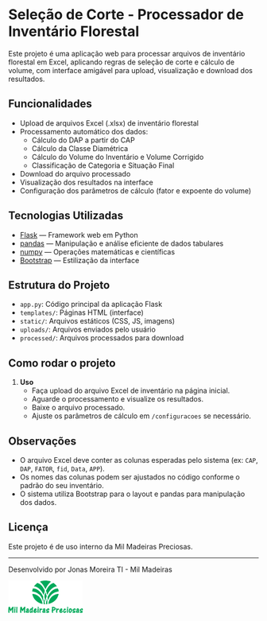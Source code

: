 # Seleção de Corte - Processador de Inventário Florestal

Este projeto é uma aplicação web para processar arquivos de inventário florestal em Excel, aplicando regras de seleção de corte e cálculo de volume, com interface amigável para upload, visualização e download dos resultados.

## Funcionalidades

- Upload de arquivos Excel (.xlsx) de inventário florestal
- Processamento automático dos dados:
  - Cálculo do DAP a partir do CAP
  - Cálculo da Classe Diamétrica
  - Cálculo do Volume do Inventário e Volume Corrigido
  - Classificação de Categoria e Situação Final
- Download do arquivo processado
- Visualização dos resultados na interface
- Configuração dos parâmetros de cálculo (fator e expoente do volume)

## Tecnologias Utilizadas

- [Flask](https://flask.palletsprojects.com/) — Framework web em Python
- [pandas](https://pandas.pydata.org/) — Manipulação e análise eficiente de dados tabulares
- [numpy](https://numpy.org/) — Operações matemáticas e científicas
- [Bootstrap](https://getbootstrap.com/) — Estilização da interface


## Estrutura do Projeto

- `app.py`: Código principal da aplicação Flask
- `templates/`: Páginas HTML (interface)
- `static/`: Arquivos estáticos (CSS, JS, imagens)
- `uploads/`: Arquivos enviados pelo usuário
- `processed/`: Arquivos processados para download

## Como rodar o projeto

<!-- 1. **Pré-requisitos**  
   - Python 3.10+  
   - Instale as dependências:
     ```sh
     pip install flask flask_sqlalchemy flask_login pandas numpy openpyxl
     ```

2. **Executando a aplicação**
   ```sh
   python app.py
   ```
   Acesse em [http://localhost:5000](http://localhost:5000) -->

1. **Uso**
   - Faça upload do arquivo Excel de inventário na página inicial.
   - Aguarde o processamento e visualize os resultados.
   - Baixe o arquivo processado.
   - Ajuste os parâmetros de cálculo em `/configuracoes` se necessário.

## Observações

- O arquivo Excel deve conter as colunas esperadas pelo sistema (ex: `CAP`, `DAP`, `FATOR`, `fid`, `Data`, `APP`).
- Os nomes das colunas podem ser ajustados no código conforme o padrão do seu inventário.
- O sistema utiliza Bootstrap para o layout e pandas para manipulação dos dados.

## Licença

Este projeto é de uso interno da Mil Madeiras Preciosas.

---

Desenvolvido por Jonas Moreira TI - Mil Madeiras
<p align="left">
  <img src="static/img/fundo.png" alt="Logo Mil Madeiras Preciosas" width="150"/>
</p>
